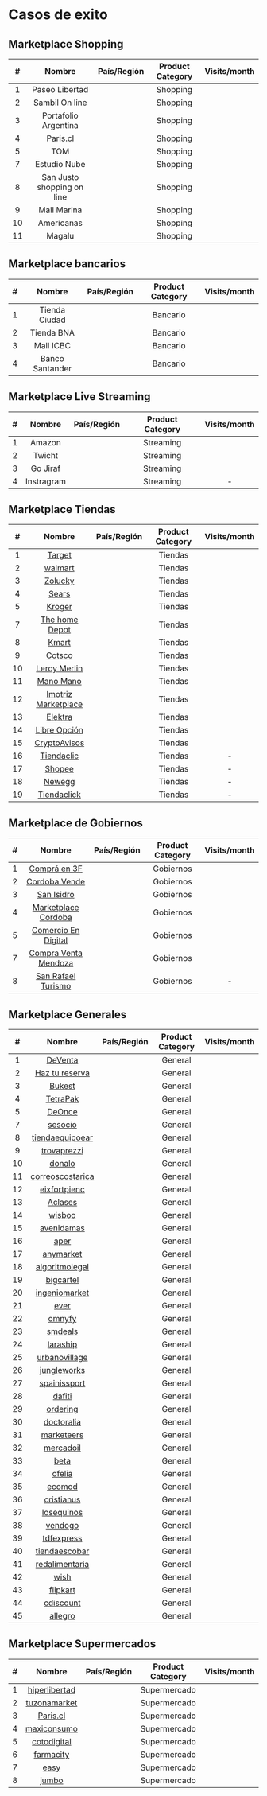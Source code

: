 # Casos de exito

## Marketplace Shopping

| # | Nombre  | País/Región  | Product Category   | Visits/month  |
| :------------: | :------------: | :------------: | :------------: | :------------: |
|  1  | Paseo Libertad  |   |  Shopping |   |
|  2  | Sambil On line|   | Shopping  |   |
|  3 |  Portafolio Argentina |   | Shopping  |   |
|   4| Paris.cl  |   | Shopping  |   |
|   5|  TOM |   | Shopping  |   |
| 7  | Estudio Nube  |   | Shopping  |   |
| 8  |  San Justo shopping on line |   | Shopping  |   |
| 9  | Mall Marina  |   | Shopping  |   |
| 10  | Americanas  |   | Shopping  |   |
| 11  |  Magalu |   | Shopping  |   |

## Marketplace bancarios 

| # | Nombre  | País/Región  | Product Category   | Visits/month  |
| :------------: | :------------: | :------------: | :------------: | :------------: |
|  1  | Tienda Ciudad  |   |  Bancario |   |
|  2  | Tienda BNA|   | Bancario  |   |
|  3 |  Mall ICBC |   | Bancario  |   |
|   4| Banco Santander  |   | Bancario  |   |


## Marketplace Live Streaming

| # | Nombre  | País/Región  | Product Category   | Visits/month  |
| :------------: | :------------: | :------------: | :------------: | :------------: |
|  1  | Amazon  |   |  Streaming |   |
|  2  | Twicht|   | Streaming  |   |
|  3 | Go Jiraf |   | Streaming  |   |
|   4| Instragram |   | Streaming  |   -   |


## Marketplace Tiendas

| # | Nombre  | País/Región  | Product Category   | Visits/month  |
| :------------: | :------------: | :------------: | :------------: | :------------: |
|  1  |[ Target](https://www.google.com/url?q=https%3A%2F%2Fwww.target.com%2F&sa=D&sntz=1&usg=AOvVaw1yPzO3g9Feyx3uE_DDa1WW " Target")  |   |  Tiendas |   |
|  2  | [walmart](https://www.google.com/url?q=https%3A%2F%2Fwww.walmart.com%2F&sa=D&sntz=1&usg=AOvVaw2gYqFu4o0tnrDQ2IG9ylX6 "walmart") |   | Tiendas  |   |
|  3 | [ Zolucky](https://www.google.com/url?q=https%3A%2F%2Fzolucky.com%2F&sa=D&sntz=1&usg=AOvVaw2jRfhH-2UpMXZ9tRk0XXD2 " Zolucky") |   | Tiendas  |   |
|   4| [Sears](https://www.google.com/url?q=https%3A%2F%2Fwww.sears.com%2F&sa=D&sntz=1&usg=AOvVaw0esTwJ0lWxnC6ur80oleXg "Sears")  |   | Tiendas  |   |
|   5|  [Kroger](https://www.google.com/url?q=https%3A%2F%2Fwww.kroger.com%2F&sa=D&sntz=1&usg=AOvVaw2aG8Aa5mjeF6BW1j3q9MZo "Kroger") |   | Tiendas  |   |
| 7  | [The home Depot](https://www.google.com/url?q=https%3A%2F%2Fwww.homedepot.com.mx%2F&sa=D&sntz=1&usg=AOvVaw0sM86PFbzP2CaNDOSv6pXe "The home Depot") |   | Tiendas  |   |
| 8  |  [Kmart](https://www.google.com/url?q=https%3A%2F%2Fwww.kmart.com%2F&sa=D&sntz=1&usg=AOvVaw38Gn9ZWhmPbGN_hVqnX0x7 "Kmart") |   | Tiendas  |   |
| 9  | [Cotsco](https://www.google.com/url?q=https%3A%2F%2Fwww.costco.com%2F&sa=D&sntz=1&usg=AOvVaw2DAkU0Vv50fNXl62IyHOts "Cotsco") |   | Tiendas  |   |
| 10  | [Leroy Merlin](https://www.google.com/url?q=https%3A%2F%2Fwww.leroymerlin.es%2F&sa=D&sntz=1&usg=AOvVaw19w4wdJoX0t_ncGBqCfGWD "Leroy Merlin")  |   | Tiendas  |   |
| 11  |  [Mano Mano](https://www.google.com/url?q=https%3A%2F%2Fwww.manomano.es%2F&sa=D&sntz=1&usg=AOvVaw2RG2R-xrN7bP8-PwkakcWo "Mano Mano") |   | Tiendas  |   |
| 12  |  [Imotriz Marketplace](https://www.google.com/url?q=https%3A%2F%2Fwww.imotriz.com%2F&sa=D&sntz=1&usg=AOvVaw3_U7rM9JekItk26fhA17lj "Imotriz Marketplace") |   | Tiendas  |   |
| 13  |  [Elektra](https://www.google.com/url?q=https%3A%2F%2Fwww.elektra.com.mx%2F&sa=D&sntz=1&usg=AOvVaw2fWga8__bII9NWhIoslcGU "Elektra") |   | Tiendas  |   |
| 14  |  [Libre Opción ](https://www.google.com/url?q=https%3A%2F%2Fwww.libreopcion.com%2Ftiendas-oficiales&sa=D&sntz=1&usg=AOvVaw2nOsnnsDYHhmUYYISYbWNB "Libre Opción ")|   | Tiendas  |   |
| 15  |  [CryptoAvisos](https://www.google.com/url?q=https%3A%2F%2Fcryptoavisos.com%2F&sa=D&sntz=1&usg=AOvVaw38MpYNUedhGQDFx0oNt-i3 "CryptoAvisos") |   | Tiendas  |   |
| 16  |  [Tiendaclic](https://www.tiendaclic.com.ar/ "Tiendaclic") |   | Tiendas  | -  |
| 17  |  [Shopee](https://shopee.com.ar/ "Shopee") |   | Tiendas  | -  |
| 18  |  [Newegg](https://www.newegg.com/ "Newegg") |   | Tiendas  | -  |
| 19  |  [Tiendaclick](https://www.depop.com/ "Tiendaclick") |   | Tiendas  | -  |


## Marketplace de Gobiernos

| # | Nombre  | País/Región  | Product Category   | Visits/month  |
| :------------: | :------------: | :------------: | :------------: | :------------: |
|  1  | [Comprá en 3F](https://www.google.com/url?q=https%3A%2F%2Fcompraen3f.com.ar%2F&sa=D&sntz=1&usg=AOvVaw2DGF0ax8h7U28G2AnWp1iw "Comprá en 3F")  |   |  Gobiernos |   |
|  2  | [Cordoba Vende](https://www.google.com/url?q=https%3A%2F%2Fwww.cordobavende.com%2F&sa=D&sntz=1&usg=AOvVaw3L7lLmXhpwp92mjc-g2mfx "Cordoba Vende") |   | Gobiernos |   |
|  3  | [San Isidro](https://www.google.com/url?q=https%3A%2F%2Fabiertosi.sanisidro.gob.ar%2F&sa=D&sntz=1&usg=AOvVaw3hkDld9eRqJBhkczdSohvT "San Isidro") |   | Gobiernos  |   |
|  4 | [Marketplace Cordoba](https://www.google.com/url?q=https%3A%2F%2Fcordobadecompras.com%2F&sa=D&sntz=1&usg=AOvVaw2GFHzeTL4f18FYBTysy8yR "Marketplace Cordoba")  |   | Gobiernos  |   |
|  5 |  [Comercio En Digital](http://www.google.com/url?q=http%3A%2F%2Fcomercioendigital.es%2Fmarketplace%2F&sa=D&sntz=1&usg=AOvVaw2mtswVksfU3i1CKHVk8az0 "Comercio En Digital") |   | Gobiernos  |   |
|  7  | [Compra Venta Mendoza](https://www.google.com/url?q=https%3A%2F%2Fcompraventamendoza.com%2F&sa=D&sntz=1&usg=AOvVaw1Zvb5pFYH64-d33zr1cDYH "Compra Venta Mendoza") |   | Gobiernos  |   |
|  8  |  [San Rafael Turismo](https://www.google.com/url?q=https%3A%2F%2Fpromos.sanrafaelturismo.gov.ar%2F&sa=D&sntz=1&usg=AOvVaw1K1V5C6_US3xfs5ZzdUDBV "San Rafael Turismo") |   | Gobiernos  | -  |


## Marketplace Generales

| # | Nombre  | País/Región  | Product Category   | Visits/month  |
| :------------: | :------------: | :------------: | :------------: | :------------: |
|  1  | [DeVenta](http://www.google.com/url?q=http%3A%2F%2Fwww.de-venta.com.ar%2F&sa=D&sntz=1&usg=AOvVaw3ldBwTgHB0k7YlQ0Q6RMy0 "DeVenta")  |   |  General |   |
|  2  | [Haz tu reserva](https://www.google.com/url?q=https%3A%2F%2Fwww.haztureserva.cl%2F&sa=D&sntz=1&usg=AOvVaw1KImkrz7SkGtv7WMYjqbl6 "Haz tu reserva") |   | General  |   |
|  3 |  [Bukest](https://www.google.com/url?q=https%3A%2F%2Fmystreamin.com%2F&sa=D&sntz=1&usg=AOvVaw38Y9MjXHS7hsS2WeAzqxBF "Bukest") |   | General  |   |
|   4| [TetraPak](https://www.google.com/url?q=https%3A%2F%2Fwww.tetrapak.com%2Fes-es%2Fcampaigns%2Fmarketplace&sa=D&sntz=1&usg=AOvVaw2Tge8D-w5B0YklKGP0zokd "TetraPak")  |   | General  |   |
|   5|  [DeOnce](https://www.google.com/url?q=https%3A%2F%2Fwww.deonce.com.ar%2Fhome&sa=D&sntz=1&usg=AOvVaw1l3Dh4lzugmmStgbsr_EsW "DeOnce") |   | General  |   |
| 7  | [sesocio](https://www.google.com/url?q=https%3A%2F%2Fwww.sesocio.com%2F&sa=D&sntz=1&usg=AOvVaw10ssC1sBqs4jVpDvPqG9En "sesocio")  |   | General  |   |
| 8  |  [tiendaequipoear](https://www.google.com/url?q=https%3A%2F%2Fwww.tiendaequipoear.com%2F&sa=D&sntz=1&usg=AOvVaw2UCUGaMjdrFayKjKJfVVwU "tiendaequipoear") |   | General  |   |
| 9  | [trovaprezzi](https://www.trovaprezzi.it/ "trovaprezzi")  |   | General  |   |
| 10  | [donalo](https://donalo.org/?category=informatica "donalo")  |   | General  |   |
| 11  |  [correoscostarica](https://correoscostarica.eshopex.com/ "correoscostarica") |   | General  |   |
| 12  |  [eixfortpienc](https://www.eixfortpienc.com/cat/marketplace.html "eixfortpienc") |   | General  |   |
| 13  |  [Aclases](https://www.google.com/url?q=https%3A%2F%2Fwww.aclases.com%2F&sa=D&sntz=1&usg=AOvVaw3wPphRyF_KyVJ9g3twAv7U "Aclases") |   | General  |   |
| 14  |  [wisboo](https://www.wisboo.com/es "wisboo") |   | General  |   |
| 15  |  [avenidamas](https://avenidamas.com/ "avenidamas") |   | General  |   |
| 16  | [aper ](https://www.aper.com/ "aper ")      |   | General  |   |
| 17  |  [anymarket](https://anymarket.com.ar/blog/sem-categoria/principales-marketplaces-ademas-mercado-libre/ "anymarket") |   | General  |   |
| 18  |  [algoritmolegal](https://www.google.com/url?q=https%3A%2F%2Fwww.algoritmolegal.com%2Flegaltech%2Fplataformas-digitales-y-marketplaces-para-abogados-i-modelo-de-negocio%2F&sa=D&sntz=1&usg=AOvVaw38bqANJpO-DH0pAs-V1g-P "algoritmolegal") |   | General  |   |
| 19  |  [bigcartel](https://www.bigcartel.com/ "bigcartel") |   | General  |   |
| 20  |  [ingeniomarket](https://ingeniomarket.com/ "ingeniomarket") |   | General  |   |
| 21  |  [ever](https://ever.co/ "ever") |   | General  |   |
| 22  |  [omnyfy](https://omnyfy.com/feature/features-for-marketplace-owners/#enquiries-management "omnyfy") |   | General  |   |
| 23  | [ smdeals](https://www.smdeals.com/?page=0 " smdeals") |   | General  |   |
| 24  |  [laraship](https://www.laraship.com/ "laraship") |   | General  |   |
| 25  |  [urbanovillage](https://urbanovillage.com/ "urbanovillage") |   | General  |   |
| 26  |  [jungleworks](https://jungleworks.com/yelo/multivendor-marketplace/?utm_source=google_search&utm_medium=Yelo_WW_multi_vendor_marketplace_1/4/2021&utm_term=multivendor%20marketplace&utm_campaign=15766644437&gclid=CjwKCAjw6dmSBhBkEiwA_W-EoCLs1leAY5uNy3DjMMjpurziXfAdez_pXjvS-rWku09iARClRAIOxxoC3IgQAvD_BwE "jungleworks") |   | General  |   |
| 27  |  [spainissport](https://spainissport.com/es/ "spainissport") |   | General  |   |
| 28  |  [dafiti](https://www.dafiti.com.ar/ "dafiti") |   | General  |   |
| 29  |  [ordering](https://www.ordering.co/all-features "ordering") |   | General  |   |
| 30  |  [doctoralia](https://www.doctoralia.com.br/ "doctoralia") |   | General  |   |
| 31  |  [marketeers ](https://www.marketeers.cl/ "marketeers ")|   | General  |   |
| 32  |  [mercadoil](https://www.mercadoil.com/ "mercadoil") |   | General  |   |
| 33  |  [beta](https://www.google.com/url?q=https%3A%2F%2Fbeta.bo%2F&sa=D&sntz=1&usg=AOvVaw2Nxd9Euu6tMGYaXQA-mfqh "beta") |   | General  |   |
| 34  |  [ofelia](https://www.google.com/url?q=https%3A%2F%2Fofelia.com.ar%2F&sa=D&sntz=1&usg=AOvVaw0viFiwENIjB_Q0eRgof3gl "ofelia") |   | General  |   |
| 35  |  [ecomod](https://www.google.com/url?q=https%3A%2F%2Fwww.ecomod.com.ar%2F&sa=D&sntz=1&usg=AOvVaw1DARdGD4-BEaEBd4RdARUm "ecomod") |   | General  |   |
| 36  |  [cristianus](https://www.google.com/url?q=https%3A%2F%2Fcristianus.com%2F&sa=D&sntz=1&usg=AOvVaw022cb381N-k7IdupPEOjwK "cristianus") |   | General  |   |
| 37  |  [losequinos](https://www.google.com/url?q=https%3A%2F%2Fwww.losequinos.com%2F&sa=D&sntz=1&usg=AOvVaw14CYDJmA73glm_VeBHR635 "losequinos") |   | General  |   |
| 38  |  [vendogo](https://www.google.com/url?q=https%3A%2F%2Fvendogo.co%2F&sa=D&sntz=1&usg=AOvVaw0OzJVQtDLel73dZFQdyDf9 "vendogo") |   | General  |   |
| 39  |  [tdfexpress](https://www.google.com/url?q=https%3A%2F%2Ftdfexpress.com%2F&sa=D&sntz=1&usg=AOvVaw2hozfp0S3rEQ8k6oIso8se "tdfexpress") |   | General  |   |
| 40  |  [tiendaescobar](https://www.google.com/url?q=https%3A%2F%2Fwww.tiendaescobar.com.ar%2F&sa=D&sntz=1&usg=AOvVaw3CVXXTYpW6De8g3lpaeGcA "tiendaescobar") |   | General  |   |
| 41  | [ redalimentaria](https://www.google.com/url?q=https%3A%2F%2Fwww.redalimentaria.com%2F&sa=D&sntz=1&usg=AOvVaw3Uq8uoHQBSmIIasmVEC5YU " redalimentaria") |   | General  |   |
| 42  |  [wish](https://www.google.com/url?q=https%3A%2F%2Fwww.wish.com.ar%2F&sa=D&sntz=1&usg=AOvVaw3MKiIl_5yZBr4y3Il7ok88 "wish") |   | General  |   |
| 43  |  [flipkart](https://www.google.com/url?q=https%3A%2F%2Fwww.flipkart.com%2F&sa=D&sntz=1&usg=AOvVaw1IfWo7UzIHaPNmTOFWn0zP "flipkart") |   | General  |   |
| 44  | [ cdiscount](https://www.google.com/url?q=https%3A%2F%2Fwww.cdiscount.com%2F&sa=D&sntz=1&usg=AOvVaw2ytg3pqKt_3FUqFrLyU85F " cdiscount") |   | General  |   |
| 45  |  [allegro](https://www.google.com/url?q=https%3A%2F%2Fallegro.pl%2F&sa=D&sntz=1&usg=AOvVaw0G3Pt8KJbnR45n_mKBUSa1 "allegro") |   | General  |   |


## Marketplace Supermercados

| # | Nombre  | País/Región  | Product Category   | Visits/month  |
| :------------: | :------------: | :------------: | :------------: | :------------: |
|  1  |[ hiperlibertad](https://www.hiperlibertad.com.ar/ " hiperlibertad") |   | Supermercado  |   |
| 2 |  [tuzonamarket ](https://tuzonamarket.com/carabobo "tuzonamarket ")|   | Supermercado  |   |
| 3 | [Paris.cl](https://www.paris.cl/ "Paris.cl")  |   | Supermercado  |   |
| 4 |  [maxiconsumo](https://maxiconsumo.com/ "maxiconsumo") |   | Supermercado  |   |
| 5  | [cotodigital](https://www.cotodigital3.com.ar/sitios/cdigi/ "cotodigital") |   | Supermercado  |   |
| 6  |  [farmacity](https://www.farmacity.com/ "farmacity") |   | Supermercado  |   |
| 7  | [easy](https://www.easy.cl/tienda/ "easy")  |   | Supermercado  |   |
| 8  | [jumbo](https://www.jumbo.cl/ "jumbo")  |   | Supermercado  |   |
